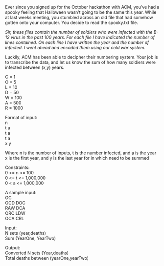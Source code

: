
Ever since you signed up for the October hackathon with ACM, you’ve had a spooky feeling that Halloween wasn’t going to be the same this year. While at last weeks meeting, you stumbled across an old file that had somehow gotten onto your computer. You decide to read the spooky.txt file. <br>

*Sir, these files contain the number of soldiers who were infected with the B-12 virus in the past 100 years. For each file I have indicated the number of lines contained. On each line I have written the year and the number of infected. I went ahead and encoded them using our cold war system.* <br>

Luckily, ACM has been able to decipher their numbering system. Your job is to transcribe the data, and let us know the sum of how many soldiers were infected between (x,y) years. <br>

C = 1 <br>
O = 5 <br>
L = 10 <br>
D = 50 <br>
W = 100 <br>
A = 500 <br>
R = 1000 <br>

Format of input: <br>
n <br>
t a <br>
t a <br>
t a <br>
x y <br>

Where n is the number of inputs, t is the number infected, and a is the year
x is the first year, and y is the last year for in which need to be summed

Constraints: <br>
0 <= n <= 100 <br>
0 <= t <= 1,000,000 <br>
0 < a <= 1,000,000 <br>

A sample input: <br>
OC <br>
OCD DOC <br>
RAW DCA <br>
ORC LDW <br>
OCA CRL <br>

Input: <br>
N sets (year,deaths) <br>
Sum (YearOne, YearTwo) <br>

Output: <br>
Converted N sets (Year,deaths) <br>
Total deaths between (yearOne,yearTwo) <br>













